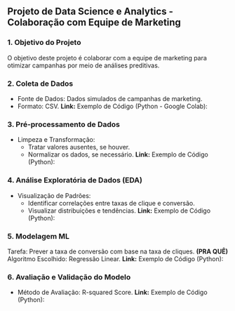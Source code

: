 ## Projeto de Data Science e Analytics - Colaboração com Equipe de Marketing

### 1. Objetivo do Projeto
O objetivo deste projeto é colaborar com a equipe de marketing para otimizar campanhas por meio de análises preditivas.

### 2. Coleta de Dados
- Fonte de Dados: Dados simulados de campanhas de marketing.
- Formato: CSV.
**Link:** Exemplo de Código (Python - Google Colab):

### 3. Pré-processamento de Dados
- Limpeza e Transformação: 
  - Tratar valores ausentes, se houver.
  - Normalizar os dados, se necessário.
**Link:** Exemplo de Código (Python):

### 4. Análise Exploratória de Dados (EDA)
- Visualização de Padrões:
  - Identificar correlações entre taxas de clique e conversão.
  - Visualizar distribuições e tendências.
**Link:** Exemplo de Código (Python):

### 5. Modelagem ML
Tarefa: Prever a taxa de conversão com base na taxa de cliques. **(PRA QUÊ)**
Algoritmo Escolhido: Regressão Linear.
**Link:** Exemplo de Código (Python):

### 6. Avaliação e Validação do Modelo
- Método de Avaliação: R-squared Score.
**Link:** Exemplo de Código (Python):
